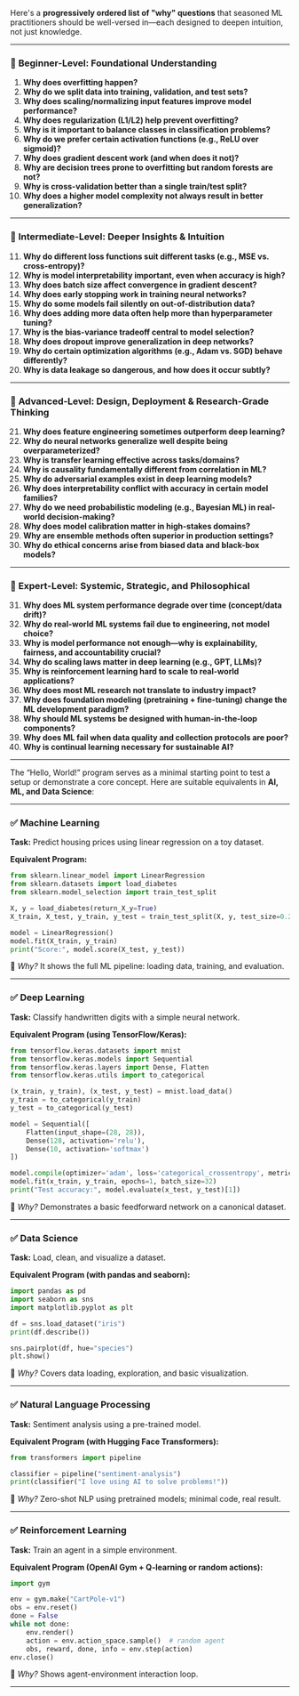 Here's a **progressively ordered list of "why" questions** that seasoned ML practitioners should be well-versed in—each designed to deepen intuition, not just knowledge.

---

### 🔹 **Beginner-Level: Foundational Understanding**

1. **Why does overfitting happen?**
2. **Why do we split data into training, validation, and test sets?**
3. **Why does scaling/normalizing input features improve model performance?**
4. **Why does regularization (L1/L2) help prevent overfitting?**
5. **Why is it important to balance classes in classification problems?**
6. **Why do we prefer certain activation functions (e.g., ReLU over sigmoid)?**
7. **Why does gradient descent work (and when does it not)?**
8. **Why are decision trees prone to overfitting but random forests are not?**
9. **Why is cross-validation better than a single train/test split?**
10. **Why does a higher model complexity not always result in better generalization?**

---

### 🔹 **Intermediate-Level: Deeper Insights & Intuition**

11. **Why do different loss functions suit different tasks (e.g., MSE vs. cross-entropy)?**
12. **Why is model interpretability important, even when accuracy is high?**
13. **Why does batch size affect convergence in gradient descent?**
14. **Why does early stopping work in training neural networks?**
15. **Why do some models fail silently on out-of-distribution data?**
16. **Why does adding more data often help more than hyperparameter tuning?**
17. **Why is the bias-variance tradeoff central to model selection?**
18. **Why does dropout improve generalization in deep networks?**
19. **Why do certain optimization algorithms (e.g., Adam vs. SGD) behave differently?**
20. **Why is data leakage so dangerous, and how does it occur subtly?**

---

### 🔹 **Advanced-Level: Design, Deployment & Research-Grade Thinking**

21. **Why does feature engineering sometimes outperform deep learning?**
22. **Why do neural networks generalize well despite being overparameterized?**
23. **Why is transfer learning effective across tasks/domains?**
24. **Why is causality fundamentally different from correlation in ML?**
25. **Why do adversarial examples exist in deep learning models?**
26. **Why does interpretability conflict with accuracy in certain model families?**
27. **Why do we need probabilistic modeling (e.g., Bayesian ML) in real-world decision-making?**
28. **Why does model calibration matter in high-stakes domains?**
29. **Why are ensemble methods often superior in production settings?**
30. **Why do ethical concerns arise from biased data and black-box models?**

---

### 🧠 **Expert-Level: Systemic, Strategic, and Philosophical**

31. **Why does ML system performance degrade over time (concept/data drift)?**
32. **Why do real-world ML systems fail due to engineering, not model choice?**
33. **Why is model performance not enough—why is explainability, fairness, and accountability crucial?**
34. **Why do scaling laws matter in deep learning (e.g., GPT, LLMs)?**
35. **Why is reinforcement learning hard to scale to real-world applications?**
36. **Why does most ML research not translate to industry impact?**
37. **Why does foundation modeling (pretraining + fine-tuning) change the ML development paradigm?**
38. **Why should ML systems be designed with human-in-the-loop components?**
39. **Why does ML fail when data quality and collection protocols are poor?**
40. **Why is continual learning necessary for sustainable AI?**

---

The “Hello, World!” program serves as a minimal starting point to test a setup or demonstrate a core concept. Here are suitable equivalents in **AI, ML, and Data Science**:

---

### ✅ **Machine Learning**

**Task:** Predict housing prices using linear regression on a toy dataset.

**Equivalent Program:**

```python
from sklearn.linear_model import LinearRegression
from sklearn.datasets import load_diabetes
from sklearn.model_selection import train_test_split

X, y = load_diabetes(return_X_y=True)
X_train, X_test, y_train, y_test = train_test_split(X, y, test_size=0.2)

model = LinearRegression()
model.fit(X_train, y_train)
print("Score:", model.score(X_test, y_test))
```

🔹 *Why?* It shows the full ML pipeline: loading data, training, and evaluation.

---

### ✅ **Deep Learning**

**Task:** Classify handwritten digits with a simple neural network.

**Equivalent Program (using TensorFlow/Keras):**

```python
from tensorflow.keras.datasets import mnist
from tensorflow.keras.models import Sequential
from tensorflow.keras.layers import Dense, Flatten
from tensorflow.keras.utils import to_categorical

(x_train, y_train), (x_test, y_test) = mnist.load_data()
y_train = to_categorical(y_train)
y_test = to_categorical(y_test)

model = Sequential([
    Flatten(input_shape=(28, 28)),
    Dense(128, activation='relu'),
    Dense(10, activation='softmax')
])

model.compile(optimizer='adam', loss='categorical_crossentropy', metrics=['accuracy'])
model.fit(x_train, y_train, epochs=1, batch_size=32)
print("Test accuracy:", model.evaluate(x_test, y_test)[1])
```

🔹 *Why?* Demonstrates a basic feedforward network on a canonical dataset.

---

### ✅ **Data Science**

**Task:** Load, clean, and visualize a dataset.

**Equivalent Program (with pandas and seaborn):**

```python
import pandas as pd
import seaborn as sns
import matplotlib.pyplot as plt

df = sns.load_dataset("iris")
print(df.describe())

sns.pairplot(df, hue="species")
plt.show()
```

🔹 *Why?* Covers data loading, exploration, and basic visualization.

---

### ✅ **Natural Language Processing**

**Task:** Sentiment analysis using a pre-trained model.

**Equivalent Program (with Hugging Face Transformers):**

```python
from transformers import pipeline

classifier = pipeline("sentiment-analysis")
print(classifier("I love using AI to solve problems!"))
```

🔹 *Why?* Zero-shot NLP using pretrained models; minimal code, real result.

---

### ✅ **Reinforcement Learning**

**Task:** Train an agent in a simple environment.

**Equivalent Program (OpenAI Gym + Q-learning or random actions):**

```python
import gym

env = gym.make("CartPole-v1")
obs = env.reset()
done = False
while not done:
    env.render()
    action = env.action_space.sample()  # random agent
    obs, reward, done, info = env.step(action)
env.close()
```

🔹 *Why?* Shows agent-environment interaction loop.

---

